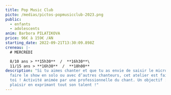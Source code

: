 ```yaml
---
title: Pop Music Club
picto: /medias/pictos-popmusicclub-2023.png
public:
  - enfants
  - adolescents
anim: Barbora PILATIKOVA
price: 96€ à 159€ /AN
starting_date: 2022-09-21T13:30:09.898Z
creneau: |-
  # MERCREDI

  8/10 ans > **15h30**  /  **16h30**\
  11/15 ans > **16h30**  /  **18h00**
description: "Si tu aimes chanter et que tu as envie de saisir le micro pour
  faire le show en solo ou avec d’autres chanteurs, cet atelier est fait pour
  toi ! Activité animée par une professionnelle du chant. Un objectif : se faire
  plaisir en exprimant tout son talent !"
---
```

